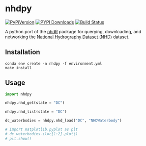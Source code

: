 # nhdpy

[![PyPiVersion](https://img.shields.io/pypi/v/nhdpy.svg)](https://pypi.python.org/pypi/nhdpy/) [![PYPI Downloads](https://img.shields.io/pypi/dm/nhdpy.svg)](https://pypistats.org/packages/nhdpy) [![Build Status](https://travis-ci.org/jsta/nhdpy.svg?branch=master)](https://travis-ci.org/jsta/nhdpy) 


A python port of the [nhdR](https://jsta.github.io/nhdR) package for querying, downloading, and networking the [National
Hydrography Dataset (NHD)](https://nhd.usgs.gov/) dataset.

## Installation

```
conda env create -n nhdpy -f environment.yml
make install
```

## Usage

``` python
import nhdpy

nhdpy.nhd_get(state = "DC")

nhdpy.nhd_list(state = "DC")

dc_waterbodies = nhdpy.nhd_load("DC", "NHDWaterbody")

# import matplotlib.pyplot as plt
# dc_waterbodies.iloc[1:2].plot()
# plt.show()
```
